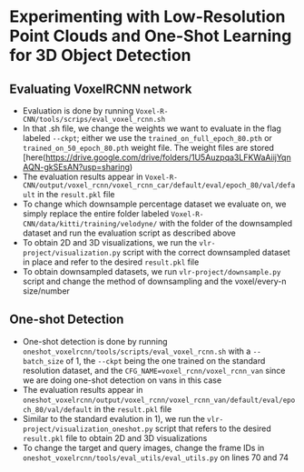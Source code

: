 # Experimenting with Low-Resolution Point Clouds and One-Shot Learning for 3D Object Detection

## Evaluating VoxelRCNN network
- Evaluation is done by running `Voxel-R-CNN/tools/scrips/eval_voxel_rcnn.sh`
- In that .sh file, we change the weights we want to evaluate in the flag labeled `--ckpt`; either we use the `trained_on_full_epoch_80.pth` or `trained_on_50_epoch_80.pth` weight file. The weight files are stored [here(https://drive.google.com/drive/folders/1U5Auzpqa3LFKWaAiijYqnAQN-gkSEsAN?usp=sharing)
- The evaluation results appear in `Voxel-R-CNN/output/voxel_rcnn/voxel_rcnn_car/default/eval/epoch_80/val/default` in the `result.pkl` file
- To change which downsample percentage dataset we evaluate on, we simply replace the entire folder labeled `Voxel-R-CNN/data/kitti/training/velodyne/` with the folder of the downsampled dataset and run the evaluation script as described above
- To obtain 2D and 3D visualizations, we run the `vlr-project/visualization.py` script with the correct downsampled dataset in place and refer to the desired `result.pkl` file
- To obtain downsampled datasets, we run `vlr-project/downsample.py` script and change the method of downsampling and the voxel/every-n size/number

## One-shot Detection
- One-shot detection is done by running `oneshot_voxelrcnn/tools/scripts/eval_voxel_rcnn.sh` with a `--batch_size` of 1, the `--ckpt` being the one trained on the standard resolution dataset, and the `CFG_NAME=voxel_rcnn/voxel_rcnn_van` since we are doing one-shot detection on vans in this case
- The evaluation results appear in `oneshot_voxelrcnn/output/voxel_rcnn/voxel_rcnn_van/default/eval/epoch_80/val/default` in the `result.pkl` file
- Similar to the standard evalution in 1), we run the `vlr-project/visualization_oneshot.py` script that refers to the desired `result.pkl` file to obtain 2D and 3D visualizations
- To change the target and query images, change the frame IDs in `oneshot_voxelrcnn/tools/eval_utils/eval_utils.py` on lines 70 and 74 
